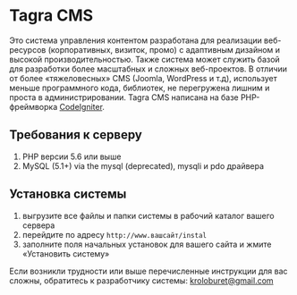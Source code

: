 <!-- Developer: Sergey Nizhnik kroloburet@gmail.com -->

# Tagra CMS
Это система управления контентом разработана для реализации веб-ресурсов (корпоративных, визиток, промо) с адаптивным дизайном и высокой производительностью. Также система может служить базой для разработки более масштабных и сложных веб-проектов. В отличии от более «тяжеловесных» CMS (Joomla, WordPress и т.д), использует меньше программного кода, библиотек, не перегружена лишним и проста в администрировании. Tagra CMS написана на базе PHP-фреймворка [CodeIgniter](http://www.codeigniter.com).

## Требования к серверу
1. PHP версии 5.6 или выше
2. MySQL (5.1+) via the mysql (deprecated), mysqli и pdo драйвера

## Установка системы
1. выгрузите все файлы и папки системы в рабочий каталог вашего сервера
2. перейдите по адресу `http://www.вашсайт/instal`
3. заполните поля начальных установок для вашего сайта и жмите «Установить систему»

Если возникли трудности или выше перечисленные инструкции для вас сложны, обратитесь к разработчику системы: kroloburet@gmail.com